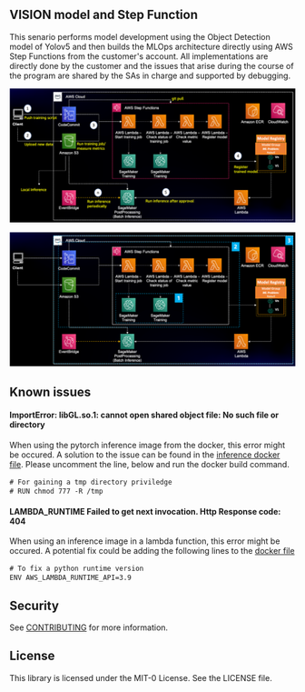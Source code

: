 ## VISION model and Step Function

This senario performs model development using the Object Detection model of Yolov5 and then builds the MLOps architecture directly using AWS Step Functions from the customer's account. 
All implementations are directly done by the customer and the issues that arise during the course of the program are shared by the SAs in charge and supported by debugging.




![ref-architecture.png](./figures/ref-architecture.png)

![ref-architecture-implements.png](./figures/ref-architecture-implements.png)


## Known issues

#### ImportError: libGL.so.1: cannot open shared object file: No such file or directory

When using the pytorch inference image from the docker, this error might be occured. A solution to the issue can be found in the [inference docker file](./1.SageMaker-Training-Processing/docker/Dockerfile.inf). Please uncomment the line, below and run the docker build command.
````
# For gaining a tmp directory priviledge
# RUN chmod 777 -R /tmp
````
#### LAMBDA_RUNTIME Failed to get next invocation. Http Response code: 404

When using an inference image in a lambda function, this error might be occured. A potential fix could be adding the following lines to the [docker file](./3.MLOps-Approval-Evaluation/Dockerfile)
````
# To fix a python runtime version
ENV AWS_LAMBDA_RUNTIME_API=3.9
````

## Security

See [CONTRIBUTING](CONTRIBUTING.md#security-issue-notifications) for more information.

## License

This library is licensed under the MIT-0 License. See the LICENSE file.

